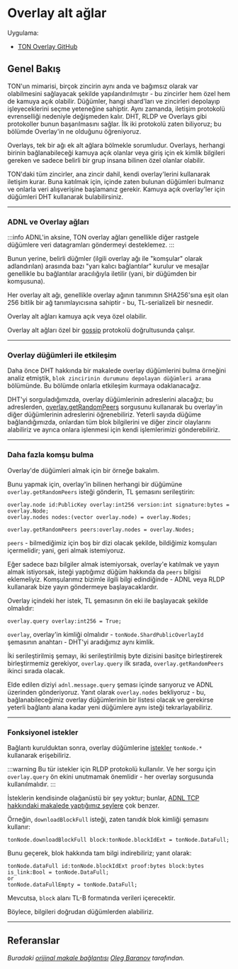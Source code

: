 # Overlay alt ağlar

Uygulama:
* [TON Overlay GitHub](https://github.com/ton-blockchain/ton/tree/master/overlay)

## Genel Bakış

TON'un mimarisi, birçok zincirin aynı anda ve bağımsız olarak var olabilmesini sağlayacak şekilde yapılandırılmıştır - bu zincirler hem özel hem de kamuya açık olabilir. Düğümler, hangi shard'ları ve zincirleri depolayıp işleyeceklerini seçme yeteneğine sahiptir. Aynı zamanda, iletişim protokolü evrenselliği nedeniyle değişmeden kalır. DHT, RLDP ve Overlays gibi protokoller bunun başarılmasını sağlar. İlk iki protokolü zaten biliyoruz; bu bölümde Overlay'in ne olduğunu öğreniyoruz.

Overlays, tek bir ağı ek alt ağlara bölmekle sorumludur. Overlays, herhangi birinin bağlanabileceği kamuya açık olanlar veya giriş için ek kimlik bilgileri gereken ve sadece belirli bir grup insana bilinen özel olanlar olabilir.

TON'daki tüm zincirler, ana zincir dahil, kendi overlay'lerini kullanarak iletişim kurar. Buna katılmak için, içinde zaten bulunan düğümleri bulmanız ve onlarla veri alışverişine başlamanız gerekir. Kamuya açık overlay'ler için düğümleri DHT kullanarak bulabilirsiniz.

---

### ADNL ve Overlay ağları

:::info
ADNL'in aksine, TON overlay ağları genellikle diğer rastgele düğümlere veri datagramları göndermeyi desteklemez.
:::

Bunun yerine, belirli düğmler (ilgili overlay ağı ile "komşular" olarak adlandırılan) arasında bazı "yarı kalıcı bağlantılar" kurulur ve mesajlar genellikle bu bağlantılar aracılığıyla iletilir (yani, bir düğümden bir komşusuna).

Her overlay alt ağı, genellikle overlay ağının tanımının SHA256'sına eşit olan 256 bitlik bir ağ tanımlayıcısına sahiptir - bu, TL-serializeli bir nesnedir.

Overlay alt ağları kamuya açık veya özel olabilir.

Overlay alt ağları özel bir [gossip](https://en.wikipedia.org/wiki/Gossip_protocol) protokolü doğrultusunda çalışır.

---

### Overlay düğümleri ile etkileşim

Daha önce DHT hakkında bir makalede overlay düğümlerini bulma örneğini analiz etmiştik, `blok zincirinin durumunu depolayan düğümleri arama` bölümünde. Bu bölümde onlarla etkileşim kurmaya odaklanacağız.

DHT'yi sorguladığımızda, overlay düğümlerinin adreslerini alacağız; bu adreslerden, [overlay.getRandomPeers](https://github.com/ton-blockchain/ton/blob/ad736c6bc3c06ad54dc6e40d62acbaf5dae41584/tl/generate/scheme/ton_api.tl#L237) sorgusunu kullanarak bu overlay'in diğer düğümlerinin adreslerini öğrenebiliriz. Yeterli sayıda düğüme bağlandığımızda, onlardan tüm blok bilgilerini ve diğer zincir olaylarını alabiliriz ve ayrıca onlara işlenmesi için kendi işlemlerimizi gönderebiliriz.

---

### Daha fazla komşu bulma

Overlay'de düğümleri almak için bir örneğe bakalım.

Bunu yapmak için, overlay'in bilinen herhangi bir düğümüne `overlay.getRandomPeers` isteği gönderin, TL şemasını serileştirin:
```tlb
overlay.node id:PublicKey overlay:int256 version:int signature:bytes = overlay.Node;
overlay.nodes nodes:(vector overlay.node) = overlay.Nodes;

overlay.getRandomPeers peers:overlay.nodes = overlay.Nodes;
```
`peers` - bilmediğimiz için boş bir dizi olacak şekilde, bildiğimiz komşuları içermelidir; yani, geri almak istemiyoruz.

Eğer sadece bazı bilgiler almak istemiyorsak, overlay'e katılmak ve yayın almak istiyorsak, isteği yaptığımız düğüm hakkında da `peers` bilgisi eklemeliyiz. Komşularımız bizimle ilgili bilgi edindiğinde - ADNL veya RLDP kullanarak bize yayın göndermeye başlayacaklardır.

Overlay içindeki her istek, TL şemasının ön eki ile başlayacak şekilde olmalıdır:
```tlb
overlay.query overlay:int256 = True;
```
`overlay`, overlay'in kimliği olmalıdır - `tonNode.ShardPublicOverlayId` şemasının anahtarı - DHT'yi aradığımız aynı kimlik.

İki serileştirilmiş şemayı, iki serileştirilmiş byte dizisini basitçe birleştirerek birleştirmemiz gerekiyor, `overlay.query` ilk sırada, `overlay.getRandomPeers` ikinci sırada olacak.

Elde edilen diziyi `adnl.message.query` şeması içinde sarıyoruz ve ADNL üzerinden gönderiyoruz. Yanıt olarak `overlay.nodes` bekliyoruz - bu, bağlanabileceğimiz overlay düğümlerinin bir listesi olacak ve gerekirse yeterli bağlantı alana kadar yeni düğümlere aynı isteği tekrarlayabiliriz.

---

### Fonksiyonel istekler

Bağlantı kurulduktan sonra, overlay düğümlerine [istekler](https://github.com/ton-blockchain/ton/blob/ad736c6bc3c06ad54dc6e40d62acbaf5dae41584/tl/generate/scheme/ton_api.tl#L413) `tonNode.*` kullanarak erişebiliriz.

:::warning
Bu tür istekler için RLDP protokolü kullanılır. Ve her sorgu için `overlay.query` ön ekini unutmamak önemlidir - her overlay sorgusunda kullanılmalıdır.
:::

İsteklerin kendisinde olağanüstü bir şey yoktur; bunlar, [ADNL TCP hakkındaki makalede yaptığımız şeylere](https://v3.documentation/network/protocols/adnl/adnl-tcp#getmasterchaininfo) çok benzer.

Örneğin, `downloadBlockFull` isteği, zaten tanıdık blok kimliği şemasını kullanır:
```tlb
tonNode.downloadBlockFull block:tonNode.blockIdExt = tonNode.DataFull;
```
Bunu geçerek, blok hakkında tam bilgi indirebiliriz; yanıt olarak:
```tlb
tonNode.dataFull id:tonNode.blockIdExt proof:bytes block:bytes is_link:Bool = tonNode.DataFull;
or
tonNode.dataFullEmpty = tonNode.DataFull;
```
Mevcutsa, `block` alanı TL-B formatında verileri içerecektir.

Böylece, bilgileri doğrudan düğümlerden alabiliriz.

---

## Referanslar

_Buradaki [orijinal makale bağlantısı](https://github.com/xssnick/ton-deep-doc/blob/master/Overlay-Network.md) [Oleg Baranov](https://github.com/xssnick) tarafından._